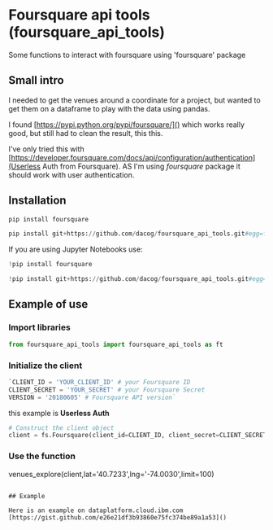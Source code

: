 # Foursquare api tools (foursquare\_api\_tools)
Some functions to interact with foursquare using 'foursquare' package

## Small intro

I needed to get the venues around a coordinate for a project, but wanted to get them on a dataframe to play with the data using pandas.

I found [https://pypi.python.org/pypi/foursquare/]() which works really good, but still had to clean the result, this this.

I've only tried this with [https://developer.foursquare.com/docs/api/configuration/authentication](Userless Auth from Foursquare). AS I'm using _foursquare_ package it should work with user authentication.


## Installation

```python 
pip install foursquare

pip install git+https://github.com/dacog/foursquare_api_tools.git#egg=foursquare_api_tools
```
If you are using Jupyter Notebooks use:

```python
!pip install foursquare

!pip install git+https://github.com/dacog/foursquare_api_tools.git#egg=foursquare_api_tools
```

## Example of use

### Import libraries

```python
from foursquare_api_tools import foursquare_api_tools as ft
````

### Initialize the client
```python
`CLIENT_ID = 'YOUR_CLIENT_ID' # your Foursquare ID
CLIENT_SECRET = 'YOUR_SECRET' # your Foursquare Secret
VERSION = '20180605' # Foursquare API version`
```
this example is **Userless Auth**

```python 
# Construct the client object 
client = fs.Foursquare(client_id=CLIENT_ID, client_secret=CLIENT_SECRET, version=VERSION)
```

### Use the function
venues_explore(client,lat='40.7233',lng='-74.0030',limit=100)
```

## Example

Here is an example on dataplatform.cloud.ibm.com
[https://gist.github.com/e26e21df3b93860e75fc374be89a1a53]()
